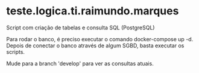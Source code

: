 # teste.logica.ti.raimundo.marques
Script com criação de tabelas e consulta SQL (PostgreSQL)

Para rodar o banco, é preciso executar o comando docker-compose up -d.
Depois de conectar o banco através de algum SGBD, basta executar os scripts.

Mude para a branch 'develop' para ver as consultas atuais.
